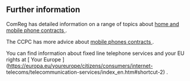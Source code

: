 ##  Further information

ComReg has detailed information on a range of topics about [ home and mobile
phone contracts ](https://www.comreg.ie/consumer-information/) .

The CCPC has more advice about [ mobile phones contracts
](https://www.ccpc.ie/consumers/contracts-and-services/mobile-phones) .

You can find information about fixed line telephone services and your EU
rights at [ Your Europe
](https://europa.eu/youreurope/citizens/consumers/internet-
telecoms/telecommunication-services/index_en.htm#shortcut-2) .
